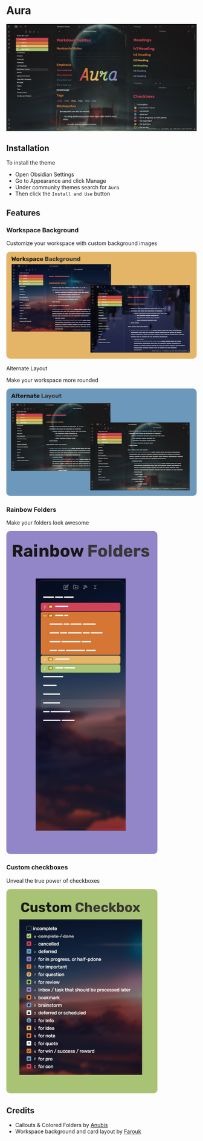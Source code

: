 # Aura

![](assets/screenshot.png)

## Installation

To install the theme

-   Open Obsidian Settings
-   Go to Appearance and click Manage
-   Under community themes search for `Aura`
-   Then click the `Install and Use` button

## Features

### Workspace Background

Customize your workspace with custom background images

<img src="assets/workspace-background.png" style="border-radius: 10px"/>

Alternate Layout

Make your workspace more rounded

<img src="assets/alternate-layout.png" style="border-radius: 10px"/>

### Rainbow Folders

Make your folders look awesome

<img src="assets/rainbow-folders.png" style="border-radius: 10px; width: 400px"/>

### Custom **checkboxes**

Unveal the true power of checkboxes

<img src="assets/checkboxes.png" style="border-radius: 10px; width: 400px"/>

## Credits

-   Callouts & Colored Folders by [Anubis](https://github.com/AnubisNekhet)
-   Workspace background and card layout by [Farouk](http://github.com/faroukx)
